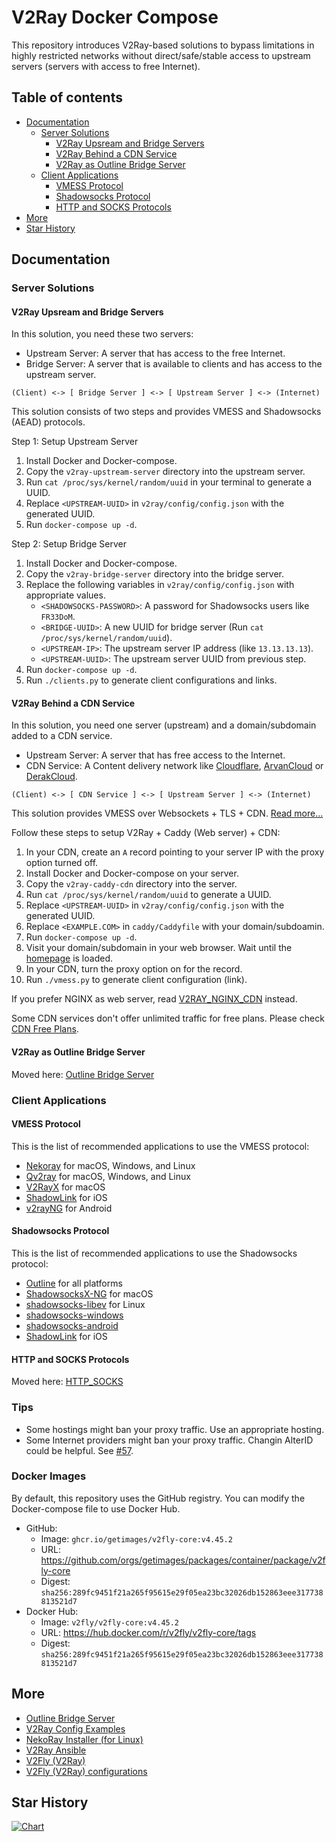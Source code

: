 # V2Ray Docker Compose

This repository introduces V2Ray-based solutions to bypass limitations in highly restricted networks
without direct/safe/stable access to upstream servers (servers with access to free Internet).

## Table of contents

* [Documentation](#documentation)
  * [Server Solutions](#server-solutions)
    * [V2Ray Upsream and Bridge Servers](#v2ray-upsream-and-bridge-servers)
    * [V2Ray Behind a CDN Service](#v2ray-behind-a-cdn-service)
    * [V2Ray as Outline Bridge Server](#v2ray-as-outline-bridge-server)
  * [Client Applications](#client-applications)
    * [VMESS Protocol](#vmess-protocol)
    * [Shadowsocks Protocol](#shadowsocks-protocol)
    * [HTTP and SOCKS Protocols](#http-and-socks-protocols)
* [More](#more)
* [Star History](#star-history)

## Documentation

### Server Solutions

#### V2Ray Upsream and Bridge Servers

In this solution, you need these two servers:

* Upstream Server: A server that has access to the free Internet.
* Bridge Server: A server that is available to clients and has access to the upstream server.

```
(Client) <-> [ Bridge Server ] <-> [ Upstream Server ] <-> (Internet)
```

This solution consists of two steps and provides VMESS and Shadowsocks (AEAD) protocols.

Step 1: Setup Upstream Server

1. Install Docker and Docker-compose.
1. Copy the `v2ray-upstream-server` directory into the upstream server.
1. Run ```cat /proc/sys/kernel/random/uuid``` in your terminal to generate a UUID.
1. Replace `<UPSTREAM-UUID>` in `v2ray/config/config.json` with the generated UUID.
1. Run `docker-compose up -d`.

Step 2: Setup Bridge Server

1. Install Docker and Docker-compose.
1. Copy the `v2ray-bridge-server` directory into the bridge server.
1. Replace the following variables in `v2ray/config/config.json` with appropriate values.
    * `<SHADOWSOCKS-PASSWORD>`: A password for Shadowsocks users like `FR33DoM`.
    * `<BRIDGE-UUID>`: A new UUID for bridge server (Run ```cat /proc/sys/kernel/random/uuid```).
    * `<UPSTREAM-IP>`: The upstream server IP address (like `13.13.13.13`).
    * `<UPSTREAM-UUID>`: The upstream server UUID from previous step.
1. Run `docker-compose up -d`.
1. Run `./clients.py` to generate client configurations and links.

#### V2Ray Behind a CDN Service

In this solution, you need one server (upstream) and a domain/subdomain added to a CDN service.

* Upstream Server: A server that has free access to the Internet.
* CDN Service: A Content delivery network like [Cloudflare](//cloudflare.com), [ArvanCloud](//arvancloud.ir) or [DerakCloud](//derak.cloud).

```
(Client) <-> [ CDN Service ] <-> [ Upstream Server ] <-> (Internet)
```

This solution provides VMESS over Websockets + TLS + CDN.
[Read more...](https://guide.v2fly.org/en_US/advanced/wss_and_web.html)

Follow these steps to setup V2Ray + Caddy (Web server) + CDN:

1. In your CDN, create an `A` record pointing to your server IP with the proxy option turned off.
1. Install Docker and Docker-compose on your server.
1. Copy the `v2ray-caddy-cdn` directory into the server.
1. Run ```cat /proc/sys/kernel/random/uuid``` to generate a UUID.
1. Replace `<UPSTREAM-UUID>` in `v2ray/config/config.json` with the generated UUID.
1. Replace `<EXAMPLE.COM>` in `caddy/Caddyfile` with your domain/subdoamin.
1. Run `docker-compose up -d`.
1. Visit your domain/subdomain in your web browser.
   Wait until the [homepage](https://github.com/miladrahimi/v2ray-docker-compose/blob/master/v2ray-caddy-cdn/caddy/web/index.html) is loaded.
1. In your CDN, turn the proxy option on for the record.
1. Run `./vmess.py` to generate client configuration (link).

If you prefer NGINX as web server, read [V2RAY_NGINX_CDN](docs/V2RAY_NGINX_CDN.md) instead.

Some CDN services don't offer unlimited traffic for free plans.
Please check [CDN Free Plans](https://github.com/miladrahimi/v2ray-docker-compose/discussions/89).

#### V2Ray as Outline Bridge Server

Moved here: [Outline Bridge Server](https://github.com/miladrahimi/outline-bridge-server)

### Client Applications

#### VMESS Protocol

This is the list of recommended applications to use the VMESS protocol:

* [Nekoray](https://github.com/MatsuriDayo/nekoray/releases) for macOS, Windows, and Linux
* [Qv2ray](https://qv2ray.net) for macOS, Windows, and Linux
* [V2RayX](https://github.com/Cenmrev/V2RayX/releases) for macOS
* [ShadowLink](https://apps.apple.com/us/app/shadowlink-shadowsocks-vpn/id1439686518) for iOS
* [v2rayNG](https://github.com/2dust/v2rayNG) for Android

#### Shadowsocks Protocol

This is the list of recommended applications to use the Shadowsocks protocol:

* [Outline](https://getoutline.org/get-started/#step-3) for all platforms
* [ShadowsocksX-NG](https://github.com/shadowsocks/ShadowsocksX-NG/releases) for macOS
* [shadowsocks-libev](https://github.com/shadowsocks/shadowsocks-libev) for Linux
* [shadowsocks-windows](https://github.com/shadowsocks/shadowsocks-windows/releases)
* [shadowsocks-android](https://github.com/shadowsocks/shadowsocks-android/releases)
* [ShadowLink](https://apps.apple.com/us/app/shadowlink-shadowsocks-vpn/id1439686518) for iOS

#### HTTP and SOCKS Protocols

Moved here: [HTTP_SOCKS](docs/HTTP_SOCKS.md)

### Tips

* Some hostings might ban your proxy traffic. Use an appropriate hosting.
* Some Internet providers might ban your proxy traffic. Changin AlterID could be helpful.
  See [#57](https://github.com/miladrahimi/v2ray-docker-compose/issues/57).

### Docker Images

By default, this repository uses the GitHub registry.
You can modify the Docker-compose file to use Docker Hub.

* GitHub:
  * Image: ```ghcr.io/getimages/v2fly-core:v4.45.2```
  * URL: https://github.com/orgs/getimages/packages/container/package/v2fly-core
  * Digest: `sha256:289fc9451f21a265f95615e29f05ea23bc32026db152863eee317738813521d7`
* Docker Hub:
  * Image: ```v2fly/v2fly-core:v4.45.2```
  * URL: https://hub.docker.com/r/v2fly/v2fly-core/tags
  * Digest: `sha256:289fc9451f21a265f95615e29f05ea23bc32026db152863eee317738813521d7`

## More

* [Outline Bridge Server](https://github.com/miladrahimi/outline-bridge-server)
* [V2Ray Config Examples](https://github.com/xesina/v2ray-config-examples)
* [NekoRay Installer (for Linux)](https://github.com/ohmydevops/nekoray-installer)
* [V2Ray Ansible](https://github.com/ohmydevops/v2ray-ansible)
* [V2Fly (V2Ray)](https://www.v2fly.org)
* [V2Fly (V2Ray) configurations](https://guide.v2fly.org)


## Star History

[![Chart](https://api.star-history.com/svg?repos=miladrahimi/v2ray-docker-compose)](https://star-history.com/#miladrahimi/v2ray-docker-compose)
